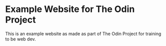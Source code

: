 # Example Website for The Odin Project

This is an example website as made as part of The Odin Project for training to be web dev.

